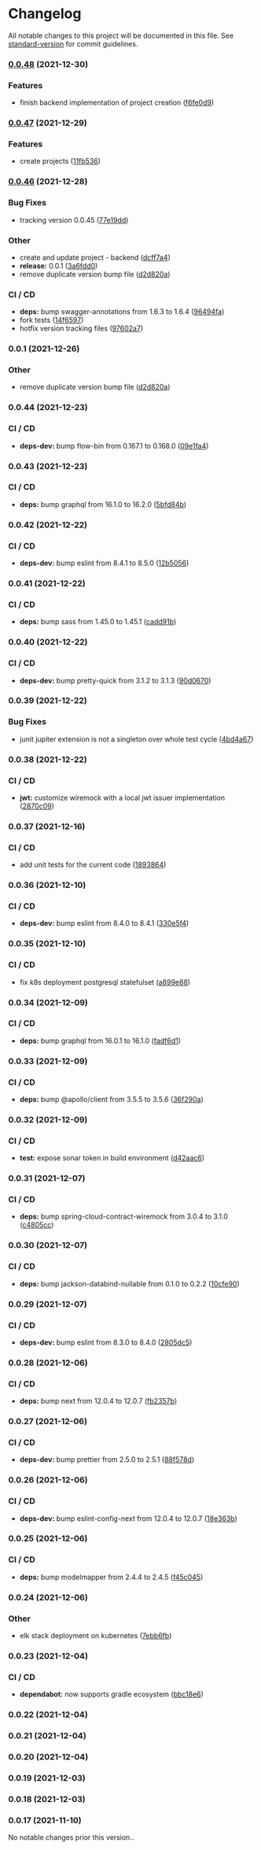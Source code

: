 # Changelog

All notable changes to this project will be documented in this file. See [standard-version](https://github.com/conventional-changelog/standard-version) for commit guidelines.

### [0.0.48](https://github.com/bbortt/event-planner/compare/v0.0.47...v0.0.48) (2021-12-30)


### Features

* finish backend implementation of project creation ([f6fe0d9](https://github.com/bbortt/event-planner/commit/f6fe0d9b0222e688cca4afd6aaf461a50c9326e3))

### [0.0.47](https://github.com/bbortt/event-planner/compare/v0.0.46...v0.0.47) (2021-12-29)


### Features

* create projects ([11fb536](https://github.com/bbortt/event-planner/commit/11fb536aa973032b8feffafaf2c95d563ed98c95))

### [0.0.46](https://github.com/bbortt/event-planner/compare/v0.0.44...v0.0.46) (2021-12-28)


### Bug Fixes

* tracking version 0.0.45 ([77e19dd](https://github.com/bbortt/event-planner/commit/77e19dd9d9f48e1aeb98a7b2a0158a493d32efe1))


### Other

* create and update project - backend ([dcff7a4](https://github.com/bbortt/event-planner/commit/dcff7a430991ee554e3b2aabbfe36c3d155ad876))
* **release:** 0.0.1 ([3a6fdd0](https://github.com/bbortt/event-planner/commit/3a6fdd0cbfffdabad70c929acb20e7a8e2eccb2e))
* remove duplicate version bump file ([d2d820a](https://github.com/bbortt/event-planner/commit/d2d820a40d83a7bbfc8d53d7d0c7339271e6ccc4))


### CI / CD

* **deps:** bump swagger-annotations from 1.6.3 to 1.6.4 ([96494fa](https://github.com/bbortt/event-planner/commit/96494fa793ac6d1e6f46eb1d26f9c45da23f54fb))
* fork tests ([14f6597](https://github.com/bbortt/event-planner/commit/14f659788040c146100a7f8b91421c89e7e175bb))
* hotfix version tracking files ([97602a7](https://github.com/bbortt/event-planner/commit/97602a72db520d2bf85b9b8da24b252b7ee8c490))

### 0.0.1 (2021-12-26)


### Other

* remove duplicate version bump file ([d2d820a](https://github.com/bbortt/event-planner/commit/d2d820a40d83a7bbfc8d53d7d0c7339271e6ccc4))

### 0.0.44 (2021-12-23)


### CI / CD

* **deps-dev:** bump flow-bin from 0.167.1 to 0.168.0 ([09e1fa4](https://github.com/bbortt/event-planner/commit/09e1fa419fdf0d3308788d28f2e12f7ca89bb21f))

### 0.0.43 (2021-12-23)


### CI / CD

* **deps:** bump graphql from 16.1.0 to 16.2.0 ([5bfd84b](https://github.com/bbortt/event-planner/commit/5bfd84b373dfd1d293278a0c2f104f106e3376d7))

### 0.0.42 (2021-12-22)


### CI / CD

* **deps-dev:** bump eslint from 8.4.1 to 8.5.0 ([12b5056](https://github.com/bbortt/event-planner/commit/12b50561542799acbe0f0b9bf336ea6b4102c095))

### 0.0.41 (2021-12-22)


### CI / CD

* **deps:** bump sass from 1.45.0 to 1.45.1 ([cadd91b](https://github.com/bbortt/event-planner/commit/cadd91bc156cb3c60d5228fe070497a3f4def56d))

### 0.0.40 (2021-12-22)


### CI / CD

* **deps-dev:** bump pretty-quick from 3.1.2 to 3.1.3 ([90d0670](https://github.com/bbortt/event-planner/commit/90d0670bb9c80650edc03eb324cd350732c11466))

### 0.0.39 (2021-12-22)


### Bug Fixes

* junit jupiter extension is not a singleton over whole test cycle ([4bd4a67](https://github.com/bbortt/event-planner/commit/4bd4a670c7b107b8ef7867e249a8f6690b4786b0))

### 0.0.38 (2021-12-22)


### CI / CD

* **jwt:** customize wiremock with a local jwt issuer implementation ([2870c09](https://github.com/bbortt/event-planner/commit/2870c096cfb5ebe409a138da67f0dd6e09d155b0))

### 0.0.37 (2021-12-16)

### CI / CD

- add unit tests for the current code ([1893864](https://github.com/bbortt/event-planner/commit/1893864e3c54d2e1735dcaf3af19a599f4b408f4))

### 0.0.36 (2021-12-10)

### CI / CD

- **deps-dev:** bump eslint from 8.4.0 to 8.4.1 ([330e5f4](https://github.com/bbortt/event-planner/commit/330e5f49327260b5fd77cd16224ba1d176d72ced))

### 0.0.35 (2021-12-10)

### CI / CD

- fix k8s deployment postgresql statefulset ([a899e88](https://github.com/bbortt/event-planner/commit/a899e88065e06315070506d0f343ef9526a2d437))

### 0.0.34 (2021-12-09)

### CI / CD

- **deps:** bump graphql from 16.0.1 to 16.1.0 ([fadf6d1](https://github.com/bbortt/event-planner/commit/fadf6d1d684f691cc50e9854fae94430cec8f296))

### 0.0.33 (2021-12-09)

### CI / CD

- **deps:** bump @apollo/client from 3.5.5 to 3.5.6 ([36f290a](https://github.com/bbortt/event-planner/commit/36f290a961bd82c438d22b78c14052e9c3ba08f5))

### 0.0.32 (2021-12-09)

### CI / CD

- **test:** expose sonar token in build environment ([d42aac6](https://github.com/bbortt/event-planner/commit/d42aac673ece549028e2d10aa26a1aa273336e34))

### 0.0.31 (2021-12-07)

### CI / CD

- **deps:** bump spring-cloud-contract-wiremock from 3.0.4 to 3.1.0 ([c4805cc](https://github.com/bbortt/event-planner/commit/c4805cc2bc6855e699b4cd4242edbbe0310b75bb))

### 0.0.30 (2021-12-07)

### CI / CD

- **deps:** bump jackson-databind-nullable from 0.1.0 to 0.2.2 ([10cfe90](https://github.com/bbortt/event-planner/commit/10cfe90174c0547206d0c221c105af1afc615851))

### 0.0.29 (2021-12-07)

### CI / CD

- **deps-dev:** bump eslint from 8.3.0 to 8.4.0 ([2805dc5](https://github.com/bbortt/event-planner/commit/2805dc512a12dd80525be4be36597f694b5dd6b1))

### 0.0.28 (2021-12-06)

### CI / CD

- **deps:** bump next from 12.0.4 to 12.0.7 ([fb2357b](https://github.com/bbortt/event-planner/commit/fb2357b8c953ba1c33a4b0870a3bd9e649f31ba8))

### 0.0.27 (2021-12-06)

### CI / CD

- **deps-dev:** bump prettier from 2.5.0 to 2.5.1 ([88f578d](https://github.com/bbortt/event-planner/commit/88f578df1f3c8b13c502d5ab43b91db61742adac))

### 0.0.26 (2021-12-06)

### CI / CD

- **deps-dev:** bump eslint-config-next from 12.0.4 to 12.0.7 ([18e363b](https://github.com/bbortt/event-planner/commit/18e363ba656ec82991f4f72122bec1b41755bc70))

### 0.0.25 (2021-12-06)

### CI / CD

- **deps:** bump modelmapper from 2.4.4 to 2.4.5 ([f45c045](https://github.com/bbortt/event-planner/commit/f45c045106bf4f3744879d9f8b817423b08447b1))

### 0.0.24 (2021-12-06)

### Other

- elk stack deployment on kubernetes ([7ebb6fb](https://github.com/bbortt/event-planner/commit/7ebb6fb8ca4a0d023afd34dc442f9570994855bd))

### 0.0.23 (2021-12-04)

### CI / CD

- **dependabot:** now supports gradle ecosystem ([bbc18e6](https://github.com/bbortt/event-planner/commit/bbc18e682b9619371858a20a18f47d80fb9eeb0b))

### 0.0.22 (2021-12-04)

### 0.0.21 (2021-12-04)

### 0.0.20 (2021-12-04)

### 0.0.19 (2021-12-03)

### 0.0.18 (2021-12-03)

### 0.0.17 (2021-11-10)

No notable changes prior this version..
